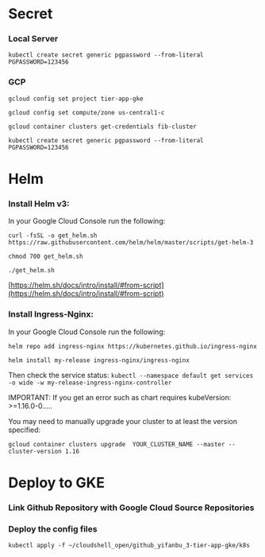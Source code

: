 # Secret
### Local Server
`kubectl create secret generic pgpassword --from-literal PGPASSWORD=123456`

### GCP
`gcloud config set project tier-app-gke`

`gcloud config set compute/zone us-central1-c`

`gcloud container clusters get-credentials fib-cluster`

`kubectl create secret generic pgpassword --from-literal PGPASSWORD=123456`

# Helm
### Install Helm v3:

In your Google Cloud Console run the following:

`curl -fsSL -o get_helm.sh https://raw.githubusercontent.com/helm/helm/master/scripts/get-helm-3`

`chmod 700 get_helm.sh`

`./get_helm.sh`

[https://helm.sh/docs/intro/install/#from-script](https://helm.sh/docs/intro/install/#from-script)

### Install Ingress-Nginx:

In your Google Cloud Console run the following:

`helm repo add ingress-nginx https://kubernetes.github.io/ingress-nginx`

`helm install my-release ingress-nginx/ingress-nginx`

Then check the service status:
`kubectl --namespace default get services -o wide -w my-release-ingress-nginx-controller`

IMPORTANT: If you get an error such as chart requires kubeVersion: >=1.16.0-0.....

You may need to manually upgrade your cluster to at least the version specified:

`gcloud container clusters upgrade  YOUR_CLUSTER_NAME --master --cluster-version 1.16`


# Deploy to GKE
### Link Github Repository with Google Cloud Source Repositories 

### Deploy the config files
`kubectl apply -f ~/cloudshell_open/github_yifanbu_3-tier-app-gke/k8s`
